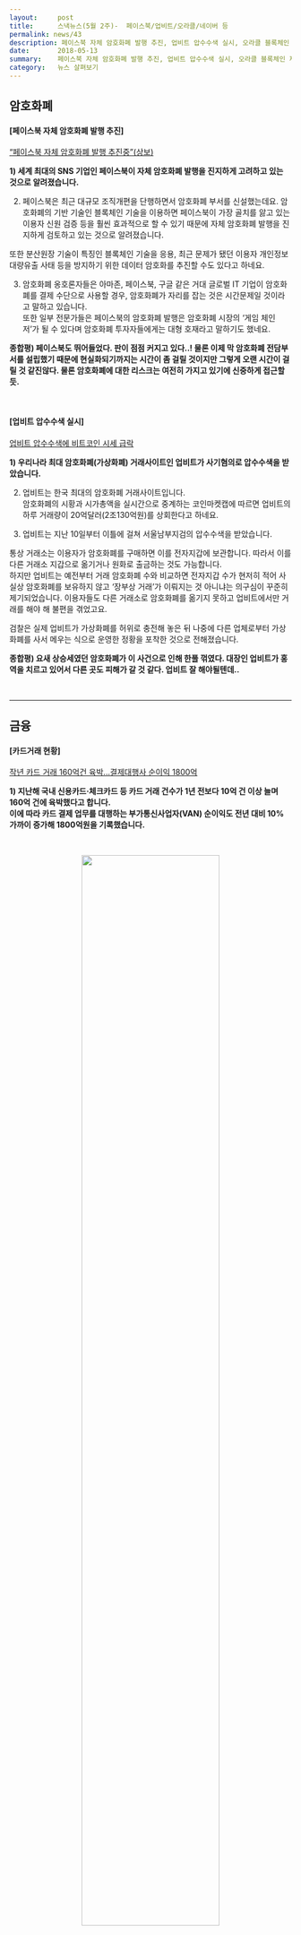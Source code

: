 ```yaml
---
layout:     post
title:      스낵뉴스(5월 2주)-  페이스북/업비트/오라클/네이버 등
permalink: news/43
description: 페이스북 자체 암호화폐 발행 추진, 업비트 압수수색 실시, 오라클 블록체인 제품 출시 예정, 네이버 스마트스피커 쇼핑 테스트, van사 순이익 1080억, 코인원 국제 송금 서비스 시작, 신한카드, 인테리어 할부금융 '지인 마이홈 페이' 론칭, 농협, 소상공인 전용 금융 API 개발, 애플 신용카드 시장 진출 고려, 미국 디지털뱅킹족 이용 실태, 뉴욕시 블록체인 위크 개최 예정, 롯데쇼핑, 롯데닷컴 흡수합병
date:       2018-05-13
summary:    페이스북 자체 암호화폐 발행 추진, 업비트 압수수색 실시, 오라클 블록체인 제품 출시 예정, 네이버 스마트스피커 쇼핑 테스트 등
category: 	뉴스 살펴보기
---
```



## 암호화폐

#### [페이스북 자체 암호화폐 발행 추진]
[“페이스북 자체 암호화폐 발행 추진중”(상보)](http://news1.kr/articles/?3315351)

<strong>1) 세계 최대의 SNS 기업인 페이스북이 자체 암호화폐 발행을 진지하게 고려하고 있는 것으로 알려졌습니다.</strong>

2) 페이스북은 최근 대규모 조직개편을 단행하면서 암호화폐 부서를 신설했는데요.
암호화폐의 기반 기술인 블록체인 기술을 이용하면 페이스북이 가장 골치를 앓고 있는 이용자 신원 검증 등을 훨씬 효과적으로 할 수 있기 때문에 자체 암호화폐 발행을 진지하게 검토하고 있는 것으로 알려졌습니다.

또한 분산원장 기술이 특징인 블록체인 기술을 응용, 최근 문제가 됐던 이용자 개인정보 대량유출 사태 등을 방지하기 위한 데이터 암호화를 추진할 수도 있다고 하네요.

3) 암호화폐 옹호론자들은 아마존, 페이스북, 구글 같은 거대 글로벌 IT 기업이 암호화폐를 결제 수단으로 사용할 경우, 암호화폐가 자리를 잡는 것은 시간문제일 것이라고 말하고 있습니다.  
또한 일부 전문가들은 페이스북의 암호화폐 발행은 암호화폐 시장의 ‘게임 체인저’가 될 수 있다며 암호화폐 투자자들에게는 대형 호재라고 말하기도 했네요.

<strong>종합평) 페이스북도 뛰어들었다. 판이 점점 커지고 있다..! 물론 이제 막 암호화폐 전담부서를 설립했기 때문에 현실화되기까지는 시간이 좀 걸릴 것이지만 그렇게 오랜 시간이 걸릴 것 같진않다.	물론 암호화폐에 대한 리스크는 여전히 가지고 있기에 신중하게 접근할 듯.</strong>

<br>

#### [업비트 압수수색 실시]

[업비트 압수수색에 비트코인 시세 급락](http://moneys.mt.co.kr/news/mwView.php?type=1&no=2018051210248057048&outlink=1)

<strong>1) 우리나라 최대 암호화폐(가상화폐) 거래사이트인 업비트가 사기혐의로 압수수색을 받았습니다.</strong>

2) 업비트는 한국 최대의 암호화폐 거래사이트입니다.   
암호화폐의 시황과 시가총액을 실시간으로 중계하는 코인마켓캡에 따르면 업비트의 하루 거래량이 20억달러(2조130억원)를 상회한다고 하네요. 

3) 업비트는 지난 10일부터 이틀에 걸쳐 서울남부지검의 압수수색을 받았습니다.

통상 거래소는 이용자가 암호화폐를 구매하면 이를 전자지갑에 보관합니다. 따라서 이를 다른 거래소 지갑으로 옮기거나 원화로 출금하는 것도 가능합니다.   
하지만 업비트는 예전부터 거래 암호화폐 수와 비교하면 전자지갑 수가 현저히 적어 사실상 암호화폐를 보유하지 않고 ‘장부상 거래’가 이뤄지는 것 아니냐는 의구심이 꾸준히 제기되었습니다. 이용자들도 다른 거래소로 암호화폐를 옮기지 못하고 업비트에서만 거래를 해야 해 불편을 겪었고요.

검찰은 실제 업비트가 가상화폐를 허위로 충전해 놓은 뒤 나중에 다른 업체로부터 가상화폐를 사서 메우는 식으로 운영한 정황을 포착한 것으로 전해졌습니다. 

<strong>종합평) 요새 상승세였던 암호화폐가 이 사건으로 인해 한풀 꺾였다. 대장인 업비트가 홍역을 치르고 있어서 다른 곳도 피해가 갈 것 같다. 업비트 잘 해야될텐데..</strong>

<br>


- - -
## 금융

#### [카드거래 현황]

[작년 카드 거래 160억건 육박…결제대행사 순이익 1800억](http://news.naver.com/main/read.nhn?mode=LSD&mid=shm&sid1=101&oid=018&aid=0004096996)

<strong>1) 지난해 국내 신용카드·체크카드 등 카드 거래 건수가 1년 전보다 10억 건 이상 늘며 160억 건에 육박했다고 합니다.   
이에 따라 카드 결제 업무를 대행하는 부가통신사업자(VAN) 순이익도 전년 대비 10% 가까이 증가해 1800억원을 기록했습니다.</strong>

<br>

<p align ="middle">    
<img src="http://imgnews.naver.net/image/018/2018/05/08/0004096996_001_20180508120207898.jpg?type=w647" width = "70%">
</p>

<br>

2) 금융감독원에 따르면 작년 국내 13개 밴사의 전체 카드 거래 건수는 159억 건으로 2016년(147억 건)보다 8.2%(12억 건) 늘었습니다. 해당 13개 밴사는 국내 전체 밴 사업 매출의 99.4%를 차지하고 있어서 사실상 전부라고 봐도 무방합니다.

3) 작년 13개 밴사 매출액은 2조1344억원으로 1년 전보다 6.8%(1353억원) 늘었습니다. 
단말기 유상 판매 증가로 밴 상품 수익이 크게 불어난 영향입니다.  
헌데 밴사의 주 수익원인 카드 거래 승인 중계 수수료와 매출 전표 수거 수수료 등 중계 수수료 수익은 소폭 감소했습니다.  
2016년 5월부터 결제액이 5만원 이하일 경우 고객이 서명하지 않는 무서명 거래 방식을 도입함에 따라 전표 수거 수수료가 줄었기 때문이라고 합니다. 

영업 비용은 1조9011억원으로 7.4%(1305억원) 증가했습니다.   
단말기 의무 전환 비용과 밴사가 가맹점 모집인(대리점)에게 지급하는 수수료가 늘어났기 때문입니다. 

금감원 측은 밴사 경쟁력 강화를 위해 온라인 간편 결제, 근거리 무선 통신(NFC) 결제 등 신종 결제 수단 활성화를 지원하고 밴 영업 비용 체계 개편을 통해 밴 수수료의 합리성을 높일 것이라고 밝혔습니다.


<strong>종합평)온라인, 오프라인 간편결제가 발전하면서 밴사의 경쟁력이 조금씩 약화되고 있다. 하지만 금융 시장 전체가 카드 사용률이 올라가면서 계속 커지고 있는 것 같다. 국내 금융에서 VAN 사업이 어떻게 돌아가는지, 매출, 수익은 어떻게 나는지 모르면 국내 금융을 이해하기 힘드니 더 공부해봐야할 것 같다.</strong>

<br>


#### [코인원 국제송금]

[코인원, 리플 솔루션 도입해 간편 국제송금 서비스 시작](http://www.edaily.co.kr/news/news_detail.asp?newsId=01941766619207280&mediaCodeNo=257&OutLnkChk=Y)

<strong>1) 암호화폐 거래소 코인원이 블록체인을 활용한 금융서비스를 강화하기 위해 리플(Ripple)의 송금 솔루션 ‘엑스커런트(xCurrent)’을 도입했다고 밝혔습니다.</strong>

<br>

<p align ="middle">    
<img src="http://image.edaily.co.kr/images/photo/files/NP/S/2018/05/PS18050900528.jpg" width = "70%">
</p>

<br>

2) 리플의 엑스커런트는 국제결제시스템망(SWIFT)을 대체할 수 있는 블록체인 기반의 차세대 해외송금 솔루션입니다.   
현재 SWIFT를 이용할 경우, 외국환은행, 해외은행, 지급은행까지 총 3~4단계의 과정을 거쳐야 하며 송금 완료까지 2~5일이 소요되는데요.  
엑스커런트를 이용하면 실시간에 가까울 정도로 빠르게 송금이 가능합니다.

3) 코인원은 자회사 ‘코인원트랜스퍼’를 설립하고 블록체인 기반 소액 해외송금 서비스 ‘크로스(Cross)’를 출시했습니다. 
이번 엑스커런트 솔루션을 도입함에 따라 코인원트랜스퍼도 리플넷(RippleNet)에 참가한 기업이 됐는데요.   
현재 국내외 100여 곳의 기업이 리플의 엑스커런트 솔루션을 도입했으며, 코인원트랜스퍼의 해외송금 서비스인 크로스에는 올 하반기 중 적용할 예정이라고 합니다. 

<strong>종합평) 여러군데가 해외송금에 뛰어들고 있고 코인원도 뛰어들었다. 확실히 기존 시스템이 가지고 있던 문제가 있었고 그것을 해결할 수 있는 솔루션이 점점 등장하고 있다. 블록체인이 빠르게 시장에 퍼질 수 있는 서비스 중에 하나이지 않을 듯 싶다.</strong>

<br>


#### [신한카드 상품 출시]

[신한카드, 인테리어 할부금융 '지인 마이홈 페이' 론칭](http://www.getnews.co.kr/news/articleView.html?idxno=68137)

<strong>1) 신한카드가 LG하우시스와 업무협약식을 갖고 고객 인테리어 설치 비용 부담을 줄여주는 할부금융 상품 '지인(Z:IN) 마이홈 페이(Pay)' 상품을 론칭합니다.</strong>

2) 지인 마이홈 페이는 LG하우시스의 공식 대리점 및 제휴 인테리어점에서 창호, 바닥재, 벽지, 인테리어대리석 등 인테리어 상품 구매시 일시불 지급이 아닌 장기 할부로 분할 납부할 수 있는 금융상품입니다.  
상품의 대출한도는 최대 5,000만원, 대출기간은 최장 60개월까지 원리금분할상환 가능하다고 합니다.

3) 신한카드 고객 여부와 상관없이 본인명의 주택(아파트, 빌라, 단독)을 보유한 고객은 누구나 1,400여 LG하우시스 대리점 및 제휴점에서 신분증 제시 및 간단한 한도 조회만으로 편리하게 LG하우시스의 모든 인테리어 상품을 이용할 수 있다고 하네요.

<strong>종합평) 주택시장 환경 변화에 따라 인테리어 시장이 급격히 확대되고 있다. 그러한 일환으로 인테리어 쪽에서도 금융 상품이 출시되는 것 같다. 핀테크를 공부하다보니 이런 금융 상품도 눈이 가게 된다.</strong>

<br>


#### [농협, 소상공인 전용 금융 API 개발]

[NH농협은행, ‘소상공인 맞춤형’ 핀테크 서비스 제공](http://www.siminilbo.co.kr/news/articleView.html?idxno=563720)

<strong>1) NH농협은행이 최근 자금관리와 예치가 가능한 ‘소상공인 전용 금융API’를 신규 개발했으며, (주)에너지세븐에 유류유통 플랫폼 지원을 위해 해당 서비스를 제공한다고 밝혔습니다.</strong>

2) 에너지세븐은 ‘오일익스프레스’ 플랫폼을 통해 주유소와 차량 이용기업을 매칭하고 최적의 유류유통 서비스를 제공하고 있는핀테크 스타트업 입니다.    
‘오일익스프레스’는 차량 이용기업이 에너지세븐에 유류대금을 미리 예치하고, 주유소 방문시 자동으로 송금되는 프로세스로 이뤄지고 있습니다.

3) NH농협은행은 유류유통 시장의 기대주인 오일익스프레스가 NH농협은행의 금융API를 활용하여 농협주유소에 우선 적용시킨다는 점에서 농협금융과 농협경제의 시너지 효과도 기대하고 있는 상태입니다.

<strong>종합평)기득권인 은행들이 조금씩 자신들의 영역을 개방하고 있다. 최근 각종 기능들을 API화 시키며 서비스 연동하라고 프로모션을 하고 있는데, 이것 역시 살아남기 위한 전략의 일환인 것 같다. 잘 되길 응원 정도는 해주자..</strong>

<br>


#### [전북은행 해외송금 사업 추진]

[전북은행, 페이팔·페이게이트와 소액해외송금 사업 추진](http://www.etnews.com/20180510000400)

<strong>1) JB금융그룹 전북은행이 미국 페이팔과 국내 페이게이트사와 업무협약(MOU)를 체결했습니다.</strong>

2) 페이팔은 미국의 에스크로 결제 서비스업체이며 페이게이트는 결제 대행 업무를 시행하는 업체입니다.  

이번 협약에 따른 업무처리 프로세스는 해외거주 송금인이 PayPal의 줌(Xoom)서비스를 통해 국내로 송금을 요청하는 경우, PayPal은 송금내역에 대한 자금세탁방지 업무(AML) 수행 후 일정내역을 모아놓았다가 Paygate에 송금내역을 송부하게 하는 방식입니다.

3) 추후 Paygate는 송금내역에 대한 자체 자금세탁방지 업무를 수행한 후 협약은행인 전북은행에 수취인 앞 송금처리를 요청하면, 전북은행은 각 개별 송금내역에 대해 자금세탁방지 업무를 이행완료 후 PayPal과 Paygate간 자금정산처리를 완료하는 구조가 완성됩니다. 

<strong>종합평) 전북은행도 해외송금에 뛰어들었다. 물론 액수 규모가 큰 송금은 아니지만 공룡 업체 페이팔과 국내의 잔뼈가 굵은 페이게이트와 협업 하는건 지켜볼만 한 일인듯.</strong>

<br>


#### [애플 신용카드 시장 진출 고려]

[애플, 신용카드 시장까지 넘보나?](http://news.inews24.com/php/news_view.php?g_serial=1093990&g_menu=020600&rrf=nv)

<strong>1) 애플이 투자사 골드만삭스와 손잡고 애플페이 신용카드 출시를 추진하고 있습니다.</strong>  
이 신용카드는 빠르면 2019년 초에 나올 것으로 예상되고 있습니다.

2) 해당 신용카드가 나오면 애플페이 브랜드의 신용카드 출시에 맞춰 기존에 제공했던 바클레이스 제휴카드의 공급을 중단한다고 하네요.   
현재 바클레이스 제휴카드는 애플 기기의 구매고객에게 보상 프로그램 또는 할부혜택을 제공하는데 사용되고 있습니다. 

애플과 골드만삭스가 추진중인 애플페이 제휴카드는 아직 구체적인 기능이나 혜택을 정하지 못한 것으로 알려졌습니다.

애플은 애플페이 신용카드를 플라스틱카드로 내놓을 경우 디지털 결제에 익숙치 않은 애플 기기 사용자의 결제 서비스 이용을 촉진시켜 서비스 사업 부문의 매출성장을 더욱 가속화할 수 있을 것으로 기대하고 있습니다. 

<strong>종합평) 아마존도 JP Morgan이랑 손잡고 예금계좌를 만들면서 금융에 뛰어드려 하는데, 애플은 신용카드로 뛰어들 모양이다. 애플페이가 되는 애플의 신용카드는 어떤 형태로 나올까?</strong>

<br>


#### [미국 디지털뱅킹족 이용 실태]

[디지털뱅킹族 "은행 지점 방문보다는 불만족"](http://www.zdnet.co.kr/news/news_view.asp?artice_id=20180510083111)

<strong>1) 은행 업무를 모바일이나 PC 같은 디지털 채널로 이용하는 고객들이 은행 지점을 직접 방문하는 것에 비해 만족도가 떨어진다고 밝혀졌습니다. </strong>

2) 최근 글로벌 마켓 서치 회사인 JD Power의 조사에 따르면 미국인 8만 8천명 소매 고객 중 28%(2만4천640명)는 지난 3개월 동안 디지털 뱅킹만을 사용했는데, 고객들의 만족점수는 1천점 만점에 791점으로 집계됐습니다.

한편 지난 3개월 마다 최소 두 번 이상 지점을 이용한 내방고객들은 823점이라는 만족점수를 주었습니다.

3) 만족도 평가는 1)채널 활동/ 2)의사소통 및 조언/ 3)편의성/ 4)신규 계좌 개설/ 5)문제 해결/ 6)수수료 및 금리 등 6가지 영역으로 나뉘어 측정되었고 디지털 뱅킹족들은 2) 의사소통 및 조언/ 6) 수수료 및 금리/ 4) 신규 계좌 개설 부문에서 만족도가 지점 고객에 비해 떨어진 것으로 조사되었습니다.

이런 불만족을 해결하기 위해 뱅크오브아메리카 등은 고객의 복잡한 요구 사항을 해결할 수 있게 수 백개의 신규 지점 개설을 약속하기도 했다고 합니다.

<strong>종합평) 물론 미국의 경우이고 우리나라는 조금 다를 수 있지만 시사하는 바는 있다고 본다. 전 세계적으로 은행들이 디지털 트랜스포메이션을 하고 있지만 이런 디지털 격차 문제는 해결해야할 과제인 것 같다.</strong>

<br>


- - -

## 블록체인

#### [오라클 블록체인 프로덕트 출시 예정]

[세계 2위 소프트웨어 회사 오라클, 블록체인 제품 출시 임박](http://www.decenter.kr/NewsView/1RZGCDQDD3/GZ02)

<strong>1) 소프트웨어 세계 2위 그룹 오라클이 이달 내 블록체인 소프트웨어 상품을 출시합니다.</strong>

2) 토마스 쿠리안 오라클 제품개발 담당자는 “플랫폼형(PaaS) 블록체인 플랫폼 제품을 이달 내 공개할 예정”이라며 “분산원장 기술을 기반으로 한 애플리케이션도 다음 달 출시할 예정”이라고 밝혔습니다.

오라클이 개발하고 있는 블록체인 플랫폼은 기업들의 문서 교환, 거래 추적 등에 활용할 수 있는 제품으로 알려졌습니다.   
최근에는 제약 회사와 협력해 의약품의 위치 추적서비스 등에 활용하는 방안을 추진, 칠레 은행과 협력해 은행 간 거래를 블록체인 하이퍼레저에 기록하는 방법도 연구 중에 있다고 하네요. 

오라클은 지난해 플랫폼형 서비스의 일환으로 ‘오라클 블록체인 클라우드’를 시작했습니다. 이 블록체인 클라우드 서비스는 오픈소스 하이퍼레저 패브릭 프로젝트 위에 구축되었습니다.


3) 한편 오라클 뿐만 아니라 다른 기업들도 블록체인 제품 개발에 열을 올리고 있습니다. 마크 베니오프 세일즈포스 CEO는 지난 3월 올가을에 열리는 드림포스 콘퍼런스에서 블록체인 제품을 공개할 계획이라고 말했고 IBM과 아마존도 기업용 블록체인 제품출시에 박차를 가하고 있습니다.

<strong>종합평) 미국 대기업들이 블록체인 서비스에 뛰어들었다. 아무래도 소프트웨어 기업들쪽이다 보니 Paas 등의 플랫폼, 인프라에 관심이 많은 것 같다. 특히 아마존은 AWS로 재미를 보고 있으니 블록체인도 관심이 있으리라 보인다.</strong>

<br>


#### [뉴욕시 블록체인 위크 개최 예정]

[뉴욕시, 첫 ‘블록체인위크’ 개최 예정](http://www.getnews.co.kr/news/articleView.html?idxno=68637)

<strong>1) 뉴욕시가 처음으로 ‘블록체인위크’를 개최합니다.</strong>

2) 뉴욕시는 11~17일에 걸쳐 미국 암호화폐 정보사이트인 코인데스크와 공동으로 첫 ‘블록체인위크’를 개최하는 것으로 알려졌습니다.

블록체인위크를 통해 4,000명 이상이 참가하는 세계최대규모의 암호화폐 이벤트 ‘컨센서스’를 비롯해 20종 이상의 이벤트가 개최되며 전세계 기업과 개발자가 모일 예정이라고 합니다.

또한 블록체인 취업박람회를 개최하여 IBM, 딜로이트(Deloitte), 리플 등 100곳 이상의 기업을 모집했습니다.

3)현재 미국 시장은 블록체인 시장에서 세계 최대 규모로 약 40%를 차지하고 있는데, 뉴욕 시가 샌프란시스코 등에 뒤쳐지고 있던 지위를 결제와 보험 등 금융 서비스에서의 활용이 기대되는 블록체인 산업의 유치를 통해 만회할 계획인 것 같습니다.

뉴욕주는 지난 2015년 미국에서 최초로 ‘비트라이선스’라 불리는 암호화폐 관련 기업 인가제도를 도입한 바 있습니다.

<strong>종합평)글로벌 금융 허브인 뉴욕에서 블록체인 위크가 개최되는건 상징적인 의미가 큰 것 같다. 테크의 지위를 실리콘밸리 쪽에 빼앗겼던 뉴욕으로서는 블록체인을 통해 미국 내 지위를 회복하는 계기를 마련할 수 있을 듯.</strong>

<br>

- - -

## 커머스

#### [네이버 스마트스피커 음성쇼핑 테스트]

[네이버, 스마트스피커 '음성 쇼핑' 베타 테스트](http://www.zdnet.co.kr/news/news_view.asp?artice_id=20180511114345&type=det&re=)

<strong>1) 네이버가 스마트스피커를 이용한 음성 쇼핑 베타 테스트에 들어갔습니다.</strong>

2) 현재 네이버 클로바를 통해 음성 쇼핑 서비스를 이용하면 음성 명령만으로 주문부터 네이버페이 결제까지 처리할 수 있습니다.

예를 들어 “클로바, 생수 주문해줘”라고 명령하면, 스피커가 주문 내용과 결제 여부를 확인해 줍니다.  
이후 사용자가 “결제할게”라고 답하면 네이버페이로 결제가 완료되며, 결제가 완료되면 사용자에게 SMS로 관련 정보를 전송해줍니다.

3) 현재 음성 쇼핑 기능을 통해 구매할 수 있는 상품은 식품, 생활용품 등 일부에 한정돼 있습니다.   
네이버는 음성 쇼핑 서비스를 프렌즈(샐리, 브라운, 미니언즈) 및 프렌즈 미니(샐리, 브라운), 프렌즈 플러스 기기에 우선 적용하고 있네요.

​또한 기기의 구조적 차이로 인해 스마트폰 클로바 앱에서는 아직 음성 쇼핑 서비스가 지원되지 않는다고 합니다.

​4) 네이버는 보다 안전한 음성 쇼핑 서비스 제공을 위해 FDS(이상거래탐지시스템)를 적용했다고 밝혔습니다.   
FDS는 결제자의 정보를 기반으로 패턴을 만든 후, 패턴과 다른 이상 결제를 잡아내고 결제 경로를 차단하는 보안 방식으로, 아마존, 페이팔 등 글로벌 사업자들이 활용하고 있는 방식입니다.

향후 네이버는 주문 이력을 바탕으로 더욱 간편하게 상품을 재구매할 수 있는 기능과 등록한 목소리와 다른 목소리로 주문이 들어오는 경우, 클로바가 결제를 승인하지 않도록 하는 ‘화자 인식’ 기능을 접목하는 등 시스템을 지속적으로 고도화 해나갈 계획이라고 전했습니다.


<strong>종합평) 와우.. 네이버에서 스마트 스피커 쇼핑을 실험하고 있다. 물론 넘어야 할 산이 많지만 이번 실험으로 인해 앞으로 음성 쇼핑이 얼마나 대중화 될지 대략적이나마 가늠을 해볼 수 있을 듯 하다.</strong>

<br>

#### [롯데쇼핑, 롯데닷컴 흡수합병]

[롯데쇼핑, 온라인 사업 강화 위해 롯데닷컴 흡수합병…1Q 실적 양호(종합)](http://news.naver.com/main/read.nhn?mode=LSD&mid=shm&sid1=105&oid=030&aid=0002707401)

<strong>1) 롯데쇼핑이 온라인 부문을 강화하기 위해 롯데닷컴을 흡수 합병합니다.</strong> 합병일자는 8월 1일이라고 하네요.

2) 롯데쇼핑은 이번 롯데닷컴 합병을 계기로 각 유통 채널이 제각각 운영 중인 온라인 사업을 단계적으로 통합해 시너지 효과를 높일 계획이라고 합니다.  
현재 롯데그룹의 유통 사업 분야에서는 7개 온라인몰이 운영되고 있습니다.   
'엘롯데'(백화점), '롯데마트몰'(마트), '롯데슈퍼몰'(슈퍼) 등 3개가 롯데쇼핑에 속해 있으며 롯데닷컴이 흡수합명되면 4개가 운영됩니다.   롯데는 이들 온라인몰을 단계적으로 통합 운영할 예정이라고 합니다.

3) 롯데쇼핑은 이날 이사회에서 중국 롯데마트 일부 매각 건도 승인했습니다.   
중국 내 74개 롯데마트 점포를 보유한 화둥법인을 중국 유통사 리췬그룹에 2914억원에 팔기로 결정했습니다. 매각 대상 점포는 상하이와 장쑤성 등 화둥 지역으로 이 지역에는 74개 롯데마트 점포가 있으나 21개는 리췬 측에서 인수를 원치 않아 정리·폐점될 것으로 알려졌습니다. 

롯데마트는 2007년 중국 시장에 진출한지 11년 만에 사실상 사업을 접게 되었네요.

4) 롯데쇼핑은 이날 1분기 실적도 발표했습니다. 매출은 4조3466억원으로 전년 동기 대비 2.2% 감소했고 영업이익은 6.6% 증가한 1649억원으로 집계됐습니다.   
1분기 당기순이익은 직원위로금 등 중국 할인점 매각 관련 충당금과 2017년 3분기 롯데지주 설립으로 지분법 이익 감소 등으로 99억원 적자 전환되었네요.

<strong>종합평) 롯데의 통합작업이 시작되었다. 우선 쇼핑과 닷컴이 합병되어 4개의 채널이 통합되어졌다. 쇼핑이나 닷컴쪽에서 시스템을 통합하는 작업도 시행되고 있을 것이며 앞으로 남은 커머스 서비스도 통합될지도 모르겠다. 실적이 썩 좋지 않은 롯데인데 통합으로 승부를 볼 수 있을까 궁금해진다.</strong>

<br>

